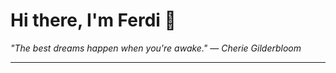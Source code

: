 <h1>Hi there, I'm Ferdi 👋</h1>

<p><em>
  "The best dreams happen when you're awake." — Cherie Gilderbloom
</em></p>

---
